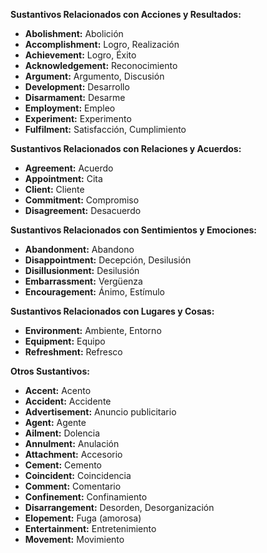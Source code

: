 

**Sustantivos Relacionados con Acciones y Resultados:**

*   **Abolishment:** Abolición
*   **Accomplishment:** Logro, Realización
*   **Achievement:** Logro, Éxito
*   **Acknowledgement:** Reconocimiento
*   **Argument:** Argumento, Discusión
*   **Development:** Desarrollo
*   **Disarmament:** Desarme
*   **Employment:** Empleo
*   **Experiment:** Experimento
*   **Fulfilment:** Satisfacción, Cumplimiento

**Sustantivos Relacionados con Relaciones y Acuerdos:**

*   **Agreement:** Acuerdo
*   **Appointment:** Cita
*   **Client:** Cliente
*   **Commitment:** Compromiso
*   **Disagreement:** Desacuerdo

**Sustantivos Relacionados con Sentimientos y Emociones:**

*   **Abandonment:** Abandono
*   **Disappointment:** Decepción, Desilusión
*   **Disillusionment:** Desilusión
*   **Embarrassment:** Vergüenza
*   **Encouragement:** Ánimo, Estímulo

**Sustantivos Relacionados con Lugares y Cosas:**

*   **Environment:** Ambiente, Entorno
*   **Equipment:** Equipo
*   **Refreshment:** Refresco

**Otros Sustantivos:**

*   **Accent:** Acento
*   **Accident:** Accidente
*   **Advertisement:** Anuncio publicitario
*   **Agent:** Agente
*   **Ailment:** Dolencia
*   **Annulment:** Anulación
*   **Attachment:** Accesorio
*   **Cement:** Cemento
*   **Coincident:** Coincidencia
*   **Comment:** Comentario
*   **Confinement:** Confinamiento
*   **Disarrangement:** Desorden, Desorganización
*   **Elopement:** Fuga (amorosa)
*   **Entertainment:** Entretenimiento
*   **Movement:** Movimiento

